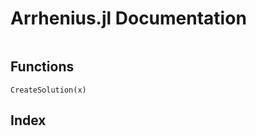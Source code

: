 # Arrhenius.jl Documentation

```@contents
```

## Functions

```@docs
CreateSolution(x)
```

## Index

```@index
```